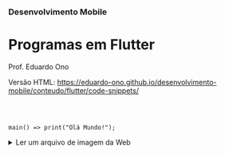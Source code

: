 ### Desenvolvimento Mobile

# Programas em Flutter

Prof. Eduardo Ono

Versão HTML: https://eduardo-ono.github.io/desenvolvimento-mobile/conteudo/flutter/code-snippets/

<br>

```run-dartpad:theme-light:mode-flutter:run-true

main() => print("Olá Mundo!");

```

<details>
    <summary>Ler um arquivo de imagem da Web</summary>

[Susanna Hoffs](https://dartpad.dev/embed-flutter.html?gh_owner=eduardo-ono&gh_repo=desenvolvimento-mobile&gh_path=conteudo/flutter/code-snippets/imagem-web&theme=dark&run=true&split=50')

</details>

